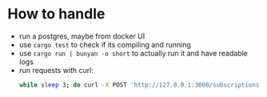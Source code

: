 # How to handle

* run a postgres, maybe from docker UI
* use `cargo test` to check if its compiling and running
* use `cargo run | bunyan -o short` to actually run it and have readable logs
* run requests with curl:
  ```bash
  while sleep 3; do curl -X POST 'http://127.0.0.1:3000/subscriptions' -d 'name=DenverCoder9&email=funny%40valen.tine' --verbose; done
  ```
